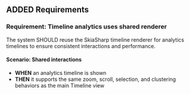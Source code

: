 ## ADDED Requirements
### Requirement: Timeline analytics uses shared renderer
The system SHOULD reuse the SkiaSharp timeline renderer for analytics timelines to ensure consistent interactions and performance.

#### Scenario: Shared interactions
- **WHEN** an analytics timeline is shown
- **THEN** it supports the same zoom, scroll, selection, and clustering behaviors as the main Timeline view


